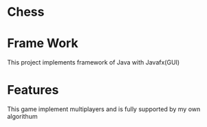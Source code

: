 # Chess
# Frame Work
 This project implements framework of Java with Javafx(GUI)
# Features
 This game implement multiplayers and is fully supported by my own algorithum

